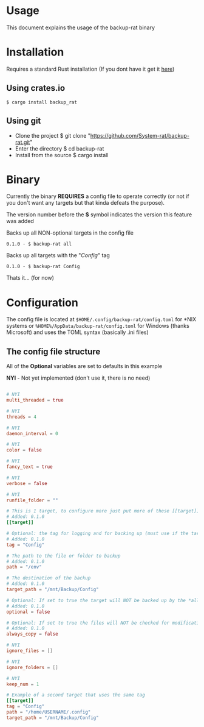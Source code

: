 # Usage
This document explains the usage of the backup-rat binary

# Installation
Requires a standard Rust installation (If you dont have it get it [here](https://rustup.rs/))
## Using crates.io
    $ cargo install backup_rat

## Using git
- Clone the project 
    $ git clone "https://github.com/System-rat/backup-rat.git"
- Enter the directory
    $ cd backup-rat
- Install from the source
    $ cargo install


# Binary
Currently the binary **REQUIRES** a config file to operate correctly
(or not if you don't want any targets but that kinda defeats the purpose).

The version number before the **$** symbol indicates the version this feature was added

Backs up all NON-optional targets in the config file

    0.1.0 - $ backup-rat all 


Backs up all targets with the "*Config*" tag

    0.1.0 - $ backup-rat Config


Thats it... (for now)

# Configuration
The config file is located at `$HOME/.config/backup-rat/config.toml` for *NIX systems
or `%HOME%/AppData/backup-rat/config.toml` for Windows (thanks Microsoft) and uses the TOML
syntax (basically .ini files)

## The config file structure
All of the **Optional** variables are set to defaults in this example

**NYI** - Not yet implemented (don't use it, there is no need)

```toml

# NYI
multi_threaded = true 

# NYI
threads = 4 

# NYI
daemon_interval = 0 

# NYI
color = false 

# NYI
fancy_text = true 

# NYI
verbose = false 

# NYI
runfile_folder = "" 

# This is 1 target, to configure more just put more of these [[target]] tags followed by the target declaration
# Added: 0.1.0
[[target]] 

# Optional: the tag for logging and for backing up (must use if the target is optional)
# Added: 0.1.0
tag = "Config"

# The path to the file or folder to backup
# Added: 0.1.0
path = "/env" 

# The destination of the backup
# Added: 0.1.0
target_path = "/mnt/Backup/Config" 

# Optional: If set to true the target will NOT be backed up by the *all* target
# Added: 0.1.0
optional = false 

# Optional: If set to true the files will NOT be checked for modification
# Added: 0.1.0
always_copy = false 

# NYI
ignore_files = [] 

# NYI
ignore_folders = [] 

# NYI
keep_num = 1 

# Example of a second target that uses the same tag
[[target]] 
tag = "Config"
path = "/home/USERNAME/.config"
target_path = "/mnt/Backup/Config"

```
